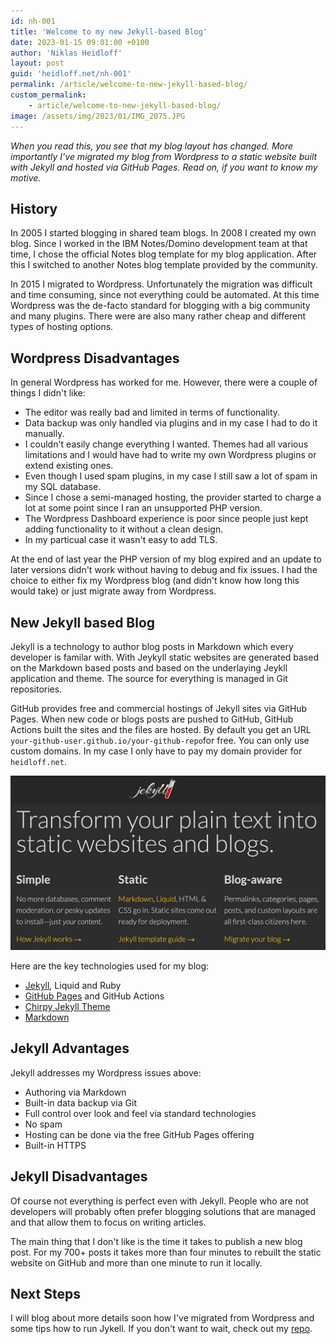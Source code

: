 ```yaml
---
id: nh-001
title: 'Welcome to my new Jekyll-based Blog'
date: 2023-01-15 09:01:00 +0100
author: 'Niklas Heidloff'
layout: post
guid: 'heidloff.net/nh-001'
permalink: /article/welcome-to-new-jekyll-based-blog/
custom_permalink:
    - article/welcome-to-new-jekyll-based-blog/
image: /assets/img/2023/01/IMG_2075.JPG
---
```



*When you read this, you see that my blog layout has changed. More importantly I've migrated my blog from Wordpress to a static website built with Jekyll and hosted via GitHub Pages. Read on, if you want to know my motive.*

## History

In 2005 I started blogging in shared team blogs. In 2008 I created my own blog. Since I worked in the IBM Notes/Domino development team at that time, I chose the official Notes blog template for my blog application. After this I switched to another Notes blog template provided by the community.

In 2015 I migrated to Wordpress. Unfortunately the migration was difficult and time consuming, since not everything could be automated. At this time Wordpress was the de-facto standard for blogging with a big community and many plugins. There were are also many rather cheap and different types of hosting options. 

## Wordpress Disadvantages

In general Wordpress has worked for me. However, there were a couple of things I didn't like:

* The editor was really bad and limited in terms of functionality.
* Data backup was only handled via plugins and in my case I had to do it manually.
* I couldn't easily change everything I wanted. Themes had all various limitations and I would have had to write my own Wordpress plugins or extend existing ones.
* Even though I used spam plugins, in my case I still saw a lot of spam in my SQL database.
* Since I chose a semi-managed hosting, the provider started to charge a lot at some point since I ran an unsupported PHP version.
* The Wordpress Dashboard experience is poor since people just kept adding functionality to it without a clean design.
* In my particual case it wasn't easy to add TLS.

At the end of last year the PHP version of my blog expired and an update to later versions didn't work without having to debug and fix issues. I had the choice to either fix my Wordpress blog (and didn't know how long this would take) or just migrate away from Wordpress.

## New Jekyll based Blog

Jekyll is a technology to author blog posts in Markdown which every developer is familar with. With Jeykyll static websites are generated based on the Markdown based posts and based on the underlaying Jeykll application and theme. The source for everything is managed in Git repositories.

GitHub provides free and commercial hostings of Jekyll sites via GitHub Pages. When new code or blogs posts are pushed to GitHub, GitHub Actions built the sites and the files are hosted. By default you get an URL `your-github-user.github.io/your-github-repo`for free. You can only use custom domains. In my case I only have to pay my domain provider for `heidloff.net`.

![image](/assets/img/2023/01/jekyll.png)

Here are the key technologies used for my blog:

* [Jekyll](https://jekyllrb.com/), Liquid and Ruby
* [GitHub Pages](https://pages.github.com/) and GitHub Actions
* [Chirpy Jekyll Theme](https://github.com/cotes2020/jekyll-theme-chirpy)
* [Markdown](https://en.wikipedia.org/wiki/Markdown)

## Jekyll Advantages

Jekyll addresses my Wordpress issues above:

* Authoring via Markdown
* Built-in data backup via Git
* Full control over look and feel via standard technologies
* No spam
* Hosting can be done via the free GitHub Pages offering
* Built-in HTTPS

## Jekyll Disadvantages

Of course not everything is perfect even with Jekyll. People who are not developers will probably often prefer blogging solutions that are managed and that allow them to focus on writing articles.

The main thing that I don't like is the time it takes to publish a new blog post. For my 700+ posts it takes more than four minutes to rebuilt the static website on GitHub and more than one minute to run it locally.


## Next Steps

I will blog about more details soon how I've migrated from Wordpress and some tips how to run Jykell. If you don't want to wait, check out my [repo](https://github.com/nheidloff/heidloffblog).